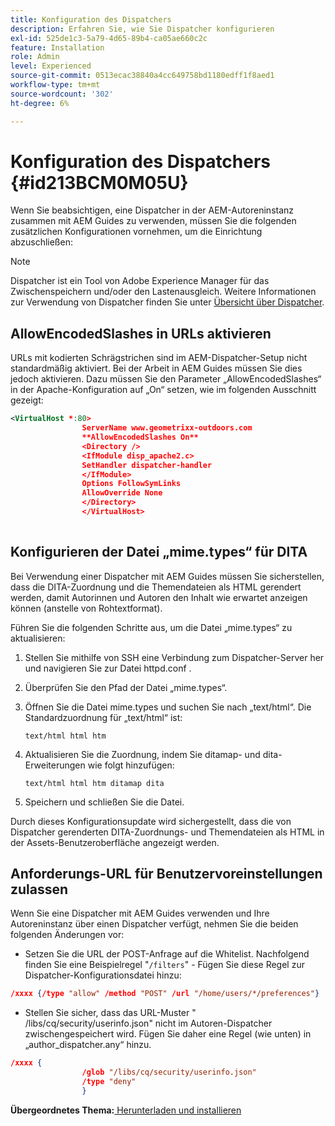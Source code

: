 ```yaml
---
title: Konfiguration des Dispatchers
description: Erfahren Sie, wie Sie Dispatcher konfigurieren
exl-id: 525de1c3-5a79-4d65-89b4-ca05ae660c2c
feature: Installation
role: Admin
level: Experienced
source-git-commit: 0513ecac38840a4cc649758bd1180edff1f8aed1
workflow-type: tm+mt
source-wordcount: '302'
ht-degree: 6%

---
```


# Konfiguration des Dispatchers {#id213BCM0M05U}

Wenn Sie beabsichtigen, eine Dispatcher in der AEM-Autoreninstanz zusammen mit AEM Guides zu verwenden, müssen Sie die folgenden zusätzlichen Konfigurationen vornehmen, um die Einrichtung abzuschließen:

>[!NOTE]
>
> Dispatcher ist ein Tool von Adobe Experience Manager für das Zwischenspeichern und/oder den Lastenausgleich. Weitere Informationen zur Verwendung von Dispatcher finden Sie unter [Übersicht über Dispatcher](https://experienceleague.adobe.com/docs/experience-manager-dispatcher/using/dispatcher.html?lang=de).

## AllowEncodedSlashes in URLs aktivieren

URLs mit kodierten Schrägstrichen sind im AEM-Dispatcher-Setup nicht standardmäßig aktiviert. Bei der Arbeit in AEM Guides müssen Sie dies jedoch aktivieren. Dazu müssen Sie den Parameter „AllowEncodedSlashes“ in der Apache-Konfiguration auf „On“ setzen, wie im folgenden Ausschnitt gezeigt:

```XML
<VirtualHost *:80>
                ServerName www.geometrixx-outdoors.com
                **AllowEncodedSlashes On**
                <Directory />
                <IfModule disp_apache2.c>
                SetHandler dispatcher-handler
                </IfModule>
                Options FollowSymLinks
                AllowOverride None
                </Directory>
                </VirtualHost>
            
```

## Konfigurieren der Datei „mime.types“ für DITA

Bei Verwendung einer Dispatcher mit AEM Guides müssen Sie sicherstellen, dass die DITA-Zuordnung und die Themendateien als HTML gerendert werden, damit Autorinnen und Autoren den Inhalt wie erwartet anzeigen können \(anstelle von Rohtextformat\).

Führen Sie die folgenden Schritte aus, um die Datei „mime.types“ zu aktualisieren:

1. Stellen Sie mithilfe von SSH eine Verbindung zum Dispatcher-Server her und navigieren Sie zur Datei httpd.conf .

1. Überprüfen Sie den Pfad der Datei „mime.types“.

1. Öffnen Sie die Datei mime.types und suchen Sie nach „text/html“. Die Standardzuordnung für „text/html“ ist:

   `text/html html htm`

1. Aktualisieren Sie die Zuordnung, indem Sie ditamap- und dita-Erweiterungen wie folgt hinzufügen:

   `text/html html htm ditamap dita`

1. Speichern und schließen Sie die Datei.


Durch dieses Konfigurationsupdate wird sichergestellt, dass die von Dispatcher gerenderten DITA-Zuordnungs- und Themendateien als HTML in der Assets-Benutzeroberfläche angezeigt werden.

## Anforderungs-URL für Benutzervoreinstellungen zulassen

Wenn Sie eine Dispatcher mit AEM Guides verwenden und Ihre Autoreninstanz über einen Dispatcher verfügt, nehmen Sie die beiden folgenden Änderungen vor:

- Setzen Sie die URL der POST-Anfrage auf die Whitelist. Nachfolgend finden Sie eine Beispielregel &quot;`/filters`&quot; - Fügen Sie diese Regel zur Dispatcher-Konfigurationsdatei hinzu:

```json
/xxxx {/type "allow" /method "POST" /url "/home/users/*/preferences"}
```

- Stellen Sie sicher, dass das URL-Muster &quot; /libs/cq/security/userinfo.json&quot; nicht im Autoren-Dispatcher zwischengespeichert wird. Fügen Sie daher eine Regel \(wie unten\) in „author\_dispatcher.any“ hinzu.

```json
/xxxx {
                /glob "/libs/cq/security/userinfo.json"
                /type "deny"
                }
```

**Übergeordnetes Thema:**[ Herunterladen und installieren](download-install.md)

